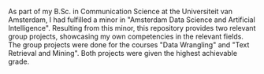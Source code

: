 As part of my B.Sc. in Communication Science at the Universiteit van Amsterdam, I had fulfilled a minor in "Amsterdam Data Science and Artificial Intelligence". Resulting from this minor, this repository provides two relevant group projects, showcasing my own competencies in the relevant fields. The group projects were done for the courses "Data Wrangling" and "Text Retrieval and Mining". Both projects were given the highest achievable grade.
